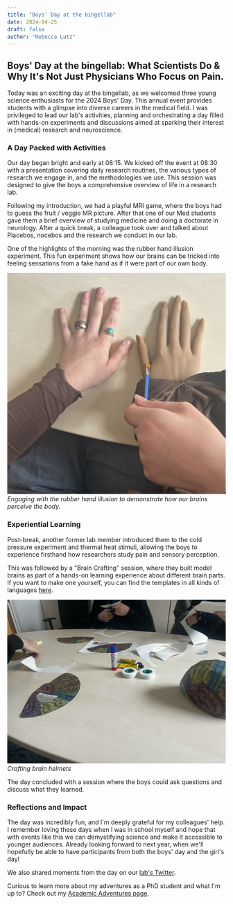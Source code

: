 ```yaml
---
title: "Boys' Day at the bingellab"
date: 2024-04-25
draft: false
author: "Rebecca Lutz"
---
```


## Boys' Day at the bingellab: What Scientists Do & Why It's Not Just Physicians Who Focus on Pain.

Today was an exciting day at the bingellab, as we welcomed three young science enthusiasts for the 2024 Boys' Day. This annual event provides students with a glimpse into diverse careers in the medical field. I was privileged to lead our lab's activities, planning and orchestrating a day filled with hands-on experiments and discussions aimed at sparking their interest in (medical) research and neuroscience.

### A Day Packed with Activities

Our day began bright and early at 08:15. We kicked off the event at 08:30 with a presentation covering daily research routines, the various types of research we engage in, and the methodologies we use. This session was designed to give the boys a comprehensive overview of life in a research lab.

Following my introduction, we had a playful MRI game, where the boys had to guess the fruit / veggie MR picture. After that one of our Med students gave them a brief overview of studying medicine and doing a doctorate in neurology. After a quick break, a colleague took over and talked about Placebos, nocebos and the research we conduct in our lab.

One of the highlights of the morning was the rubber hand illusion experiment. This fun experiment shows how our brains can be tricked into feeling sensations from a fake hand as if it were part of our own body. 

![Rubber Hand Illusion Experiment](/static/uploads/academic-adventures/rubber-hand-illusion.jpg)
*Engaging with the rubber hand illusion to demonstrate how our brains perceive the body.*

### Experiential Learning

Post-break, another former lab member introduced them to the cold pressure experiment and thermal heat stimuli, allowing the boys to experience firsthand how researchers study pain and sensory perception. 

This was followed by a "Brain Crafting" session, where they built model brains as part of a hands-on learning experience about different brain parts. If you want to make one yourself, you can find the templates in all kinds of languages [here](https://ellenjmchenry.com/brain-hemisphere-hat/).

![Crafting Brain Helmets](/static/uploads/academic-adventures/brain-helmet-crafting.jpg/)
*Crafting brain helmets*

The day concluded with a session where the boys could ask questions and discuss what they learned.

### Reflections and Impact

The day was incredibly fun, and I'm deeply grateful for my colleagues' help. I remember loving these days when I was in school myself and hope that with events like this we can demystifying science and make it accessible to younger audiences. 
Already looking forward to next year, when we'll hopefully be able to have participants from both the boys' day and the girl's day!

We also shared moments from the day on our [lab's Twitter](https://twitter.com/bingellab/status/1783797806366339257).



Curious to learn more about my adventures as a PhD student and what I'm up to? Check out my [Academic Adventures page](/academic-adventures/).
